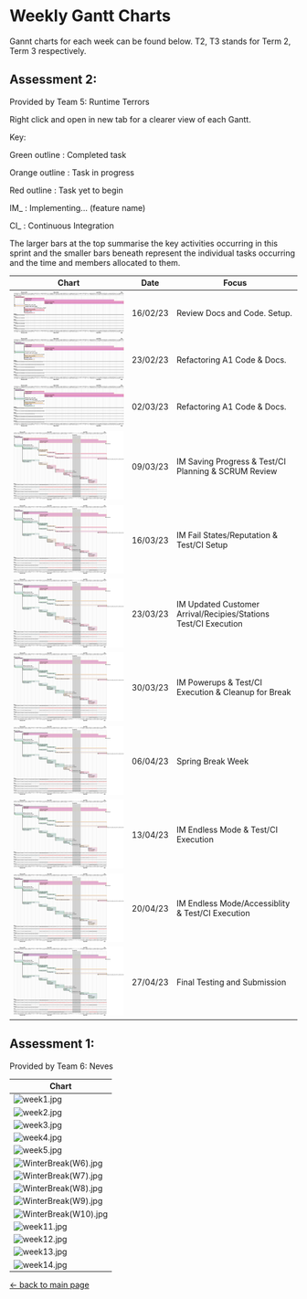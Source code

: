 # Weekly Gantt Charts

Gannt charts for each week can be found below. T2, T3 stands for Term 2, Term 3 respectively.

## Assessment 2:
Provided by Team 5: Runtime Terrors

Right click and open in new tab for a clearer view of each Gantt.

Key:

Green outline : Completed task  

Orange outline : Task in progress  

Red outline : Task yet to begin  

IM_ : Implementing... (feature name)  

CI_ : Continuous Integration  

The larger bars at the top summarise the key activities occurring in this sprint and the smaller bars beneath represent the individual tasks occurring and the time and members allocated to them.

| Chart                                 	         | Date     | Focus                            |
|----------------------------------------------------|----------|----------------------------------|
| ![T2week6.png](/gantt/T2week6.png)  		         | 16/02/23 | Review Docs and Code. Setup.     |
| ![T2week7.png](/gantt/T2week7.png)   		         | 23/02/23 | Refactoring A1 Code & Docs.      |
| ![T2week8.png](/gantt/T2week8.png) 		         | 02/03/23 | Refactoring A1 Code & Docs.      |
| ![T2week9.png](/gantt/T2week9.png) 		         | 09/03/23 | IM Saving Progress & Test/CI Planning & SCRUM Review |
| ![T2week10.png](/gantt/T2week10.png) 		         | 16/03/23 | IM Fail States/Reputation & Test/CI Setup |
| ![SpringBreakW1.png](/gantt/SpringBreakW1.png) | 23/03/23 | IM Updated Customer Arrival/Recipies/Stations Test/CI Execution |
| ![SpringBreakW2.png](/gantt/SpringBreakW2.png) | 30/03/23 | IM Powerups & Test/CI Execution & Cleanup for Break |
| ![SpringBreakW3.png](/gantt/SpringBreakW2.png) | 06/04/23 | Spring Break Week |
| ![SpringBreakW4.png](/gantt/SpringBreakW4.png) | 13/04/23 | IM Endless Mode & Test/CI Execution |
| ![T3week1.png](/gantt/T3week1.png) 		         | 20/04/23 | IM Endless Mode/Accessiblity & Test/CI Execution |
| ![T3week2.png](/gantt/T3week2.png) 		         | 27/04/23 | Final Testing and Submission|

## Assessment 1:
Provided by Team 6: Neves

| Chart                                 	       | 
|------------------------------------------------------|
| ![week1.jpg](/gantt/week1.jpg)  		       | 
| ![week2.jpg](/gantt/week2.jpg)   		       | 
| ![week3.jpg](/gantt/week3.jpg) 		       | 
| ![week4.jpg](/gantt/week4.jpg) 		       | 
| ![week5.jpg](/gantt/week5.jpg) 		       | 
| ![WinterBreak(W6).jpg](/gantt/WinterBreak(W6).jpg)   |  
| ![WinterBreak(W7).jpg](/gantt/WinterBreak(W7).jpg)   | 
| ![WinterBreak(W8).jpg](/gantt/WinterBreak(W8).jpg)   | 
| ![WinterBreak(W9).jpg](/gantt/WinterBreak(W9).jpg)   | 
| ![WinterBreak(W10).jpg](/gantt/WinterBreak(W10).jpg) | 
| ![week11.jpg](/gantt/week11.jpg) 		       | 
| ![week12.jpg](/gantt/week12.jpg) 		       | 
| ![week13.jpg](/gantt/week13.jpg) 		       | 
| ![week14.jpg](/gantt/week14.jpg) 	 	       | 

[← back to main page](/README.md)